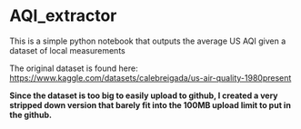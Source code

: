 # AQI_extractor

This is a simple python notebook that outputs the average US AQI given a dataset of local measurements

The original dataset is found here: https://www.kaggle.com/datasets/calebreigada/us-air-quality-1980present

**Since the dataset is too big to easily upload to github, I created a very stripped down version that barely fit into the 100MB upload limit to put in the github.**
